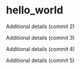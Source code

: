 # hello_world

Additional details (commit 2)


Additional details (commit 3)

Additional details (commit 4)

Additional details (commit 5)